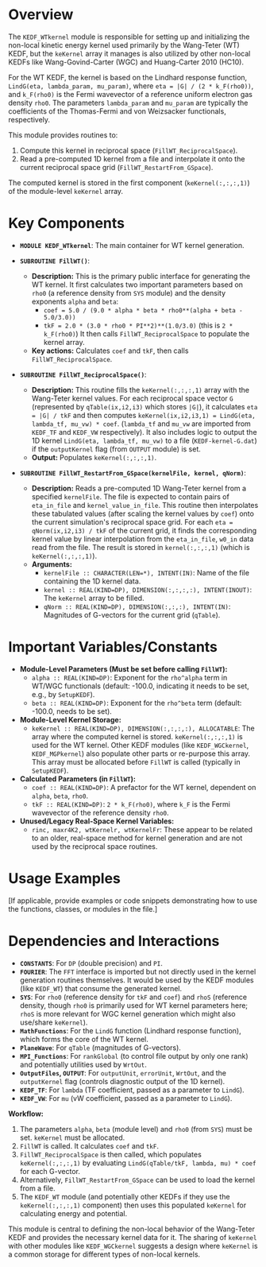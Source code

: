 # Overview

The `KEDF_WTkernel` module is responsible for setting up and initializing the non-local kinetic energy kernel used primarily by the Wang-Teter (WT) KEDF, but the `keKernel` array it manages is also utilized by other non-local KEDFs like Wang-Govind-Carter (WGC) and Huang-Carter 2010 (HC10).

For the WT KEDF, the kernel is based on the Lindhard response function, `LindG(eta, lambda_param, mu_param)`, where `eta = |G| / (2 * k_F(rho0))`, and `k_F(rho0)` is the Fermi wavevector of a reference uniform electron gas density `rho0`. The parameters `lambda_param` and `mu_param` are typically the coefficients of the Thomas-Fermi and von Weizsacker functionals, respectively.

This module provides routines to:
1.  Compute this kernel in reciprocal space (`FillWT_ReciprocalSpace`).
2.  Read a pre-computed 1D kernel from a file and interpolate it onto the current reciprocal space grid (`FillWT_RestartFrom_GSpace`).

The computed kernel is stored in the first component (`keKernel(:,:,:,1)`) of the module-level `keKernel` array.

# Key Components

- **`MODULE KEDF_WTkernel`**: The main container for WT kernel generation.

- **`SUBROUTINE FillWT()`**:
  - **Description:** This is the primary public interface for generating the WT kernel. It first calculates two important parameters based on `rho0` (a reference density from `SYS` module) and the density exponents `alpha` and `beta`:
    - `coef = 5.0 / (9.0 * alpha * beta * rho0**(alpha + beta - 5.0/3.0))`
    - `tkF = 2.0 * (3.0 * rho0 * PI**2)**(1.0/3.0)` (this is `2 * k_F(rho0)`)
    It then calls `FillWT_ReciprocalSpace` to populate the kernel array.
  - **Key actions:** Calculates `coef` and `tkF`, then calls `FillWT_ReciprocalSpace`.

- **`SUBROUTINE FillWT_ReciprocalSpace()`**:
  - **Description:** This routine fills the `keKernel(:,:,:,1)` array with the Wang-Teter kernel values. For each reciprocal space vector `G` (represented by `qTable(ix,i2,i3)` which stores `|G|`), it calculates `eta = |G| / tkF` and then computes `keKernel(ix,i2,i3,1) = LindG(eta, lambda_tf, mu_vw) * coef`. (`lambda_tf` and `mu_vw` are imported from `KEDF_TF` and `KEDF_VW` respectively). It also includes logic to output the 1D kernel `LindG(eta, lambda_tf, mu_vw)` to a file (`KEDF-kernel-G.dat`) if the `outputKernel` flag (from `OUTPUT` module) is set.
  - **Output:** Populates `keKernel(:,:,:,1)`.

- **`SUBROUTINE FillWT_RestartFrom_GSpace(kernelFile, kernel, qNorm)`**:
  - **Description:** Reads a pre-computed 1D Wang-Teter kernel from a specified `kernelFile`. The file is expected to contain pairs of `eta_in_file` and `kernel_value_in_file`. This routine then interpolates these tabulated values (after scaling the kernel values by `coef`) onto the current simulation's reciprocal space grid. For each `eta = qNorm(ix,i2,i3) / tkF` of the current grid, it finds the corresponding kernel value by linear interpolation from the `eta_in_file`, `w0_in` data read from the file. The result is stored in `kernel(:,:,:,1)` (which is `keKernel(:,:,:,1)`).
  - **Arguments:**
    - `kernelFile :: CHARACTER(LEN=*), INTENT(IN)`: Name of the file containing the 1D kernel data.
    - `kernel :: REAL(KIND=DP), DIMENSION(:,:,:,:), INTENT(INOUT)`: The `keKernel` array to be filled.
    - `qNorm :: REAL(KIND=DP), DIMENSION(:,:,:), INTENT(IN)`: Magnitudes of G-vectors for the current grid (`qTable`).

# Important Variables/Constants

- **Module-Level Parameters (Must be set before calling `FillWT`):**
    - `alpha :: REAL(KIND=DP)`: Exponent for the `rho^alpha` term in WT/WGC functionals (default: -100.0, indicating it needs to be set, e.g., by `SetupKEDF`).
    - `beta :: REAL(KIND=DP)`: Exponent for the `rho^beta` term (default: -100.0, needs to be set).
- **Module-Level Kernel Storage:**
    - `keKernel :: REAL(KIND=DP), DIMENSION(:,:,:,:), ALLOCATABLE`: The array where the computed kernel is stored. `keKernel(:,:,:,1)` is used for the WT kernel. Other KEDF modules (like `KEDF_WGCkernel`, `KEDF_MGPkernel`) also populate other parts or re-purpose this array. This array must be allocated before `FillWT` is called (typically in `SetupKEDF`).
- **Calculated Parameters (in `FillWT`):**
    - `coef :: REAL(KIND=DP)`: A prefactor for the WT kernel, dependent on `alpha`, `beta`, `rho0`.
    - `tkF :: REAL(KIND=DP)`: `2 * k_F(rho0)`, where `k_F` is the Fermi wavevector of the reference density `rho0`.
- **Unused/Legacy Real-Space Kernel Variables:**
    - `rinc, maxr4K2, wtKernelr, wtKernelFr`: These appear to be related to an older, real-space method for kernel generation and are not used by the reciprocal space routines.

# Usage Examples

[If applicable, provide examples or code snippets demonstrating how to use the functions, classes, or modules in the file.]

# Dependencies and Interactions

- **`CONSTANTS`**: For `DP` (double precision) and `PI`.
- **`FOURIER`**: The `FFT` interface is imported but not directly used in the kernel generation routines themselves. It would be used by the KEDF modules (like `KEDF_WT`) that consume the generated kernel.
- **`SYS`**: For `rho0` (reference density for `tkF` and `coef`) and `rhoS` (reference density, though `rho0` is primarily used for WT kernel parameters here; `rhoS` is more relevant for WGC kernel generation which might also use/share `keKernel`).
- **`MathFunctions`**: For the `LindG` function (Lindhard response function), which forms the core of the WT kernel.
- **`PlaneWave`**: For `qTable` (magnitudes of G-vectors).
- **`MPI_Functions`**: For `rankGlobal` (to control file output by only one rank) and potentially utilities used by `WrtOut`.
- **`OutputFiles`, `OUTPUT`**: For `outputUnit`, `errorUnit`, `WrtOut`, and the `outputKernel` flag (controls diagnostic output of the 1D kernel).
- **`KEDF_TF`**: For `lambda` (TF coefficient, passed as a parameter to `LindG`).
- **`KEDF_VW`**: For `mu` (vW coefficient, passed as a parameter to `LindG`).

**Workflow:**
1.  The parameters `alpha`, `beta` (module level) and `rho0` (from `SYS`) must be set. `keKernel` must be allocated.
2.  `FillWT` is called. It calculates `coef` and `tkF`.
3.  `FillWT_ReciprocalSpace` is then called, which populates `keKernel(:,:,:,1)` by evaluating `LindG(qTable/tkF, lambda, mu) * coef` for each G-vector.
4.  Alternatively, `FillWT_RestartFrom_GSpace` can be used to load the kernel from a file.
5.  The `KEDF_WT` module (and potentially other KEDFs if they use the `keKernel(:,:,:,1)` component) then uses this populated `keKernel` for calculating energy and potential.

This module is central to defining the non-local behavior of the Wang-Teter KEDF and provides the necessary kernel data for it. The sharing of `keKernel` with other modules like `KEDF_WGCkernel` suggests a design where `keKernel` is a common storage for different types of non-local kernels.
